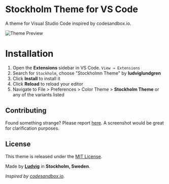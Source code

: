 # Stockholm Theme for VS Code

A theme for Visual Studio Code inspired by codesandbox.io.

![Theme Preview](https://res.cloudinary.com/dvodhv3js/image/upload/v1526244803/GITREPO_vscode-stockholm-theme/vscode-stockholm-theme.png)

# Installation

1. Open the **Extensions** sidebar in VS Code. `View → Extensions`
1. Search for `Stockholm`, choose "Stockholmn Theme" by **ludviglundgren**
1. Click **Install** to install it
1. Click **Reload** to reload your editor
1. Navigate to File > Preferences > Color Theme > **Stockholm Theme** or any of the variants listed

## Contributing

Found something strange? Please report [here](https://github.com/ludviglundgren/vscode-stockholm-theme/issues). A screenshot would be great for clarification purposes.

## License

This theme is released under the [MIT License](https://github.com/ludviglundgren/vscode-stockholm-theme/blob/master/LICENSE.md).

Made by **[Ludvig](https://github.com/ludviglundgren)** in **Stockholm, Sweden**.

_Inspired by [codesandbox.io](https://codesandbox.io)._
